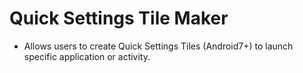 # Quick Settings Tile Maker 
- Allows users to create Quick Settings Tiles (Android7+) to launch specific application or activity.
